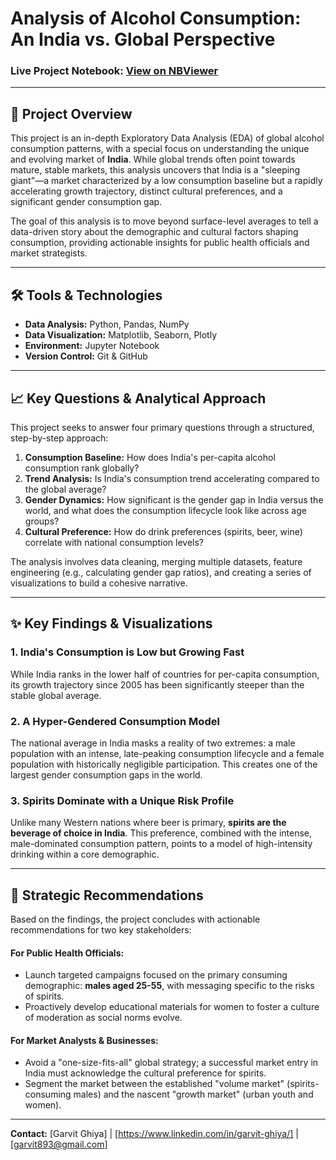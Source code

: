 # Analysis of Alcohol Consumption: An India vs. Global Perspective



### Live Project Notebook: [View on NBViewer](https://nbviewer.org/github/Garvit893/alcohol-consumption-analysis/blob/main/alcohol_consumption_analysis.ipynb)
 
---

## 📖 Project Overview

This project is an in-depth Exploratory Data Analysis (EDA) of global alcohol consumption patterns, with a special focus on understanding the unique and evolving market of **India**. While global trends often point towards mature, stable markets, this analysis uncovers that India is a "sleeping giant"—a market characterized by a low consumption baseline but a rapidly accelerating growth trajectory, distinct cultural preferences, and a significant gender consumption gap.

The goal of this analysis is to move beyond surface-level averages to tell a data-driven story about the demographic and cultural factors shaping consumption, providing actionable insights for public health officials and market strategists.

---

## 🛠️ Tools & Technologies

*   **Data Analysis:** Python, Pandas, NumPy
*   **Data Visualization:** Matplotlib, Seaborn, Plotly
*   **Environment:** Jupyter Notebook
*   **Version Control:** Git & GitHub

---

## 📈 Key Questions & Analytical Approach

This project seeks to answer four primary questions through a structured, step-by-step approach:

1.  **Consumption Baseline:** How does India's per-capita alcohol consumption rank globally?
2.  **Trend Analysis:** Is India's consumption trend accelerating compared to the global average?
3.  **Gender Dynamics:** How significant is the gender gap in India versus the world, and what does the consumption lifecycle look like across age groups?
4.  **Cultural Preference:** How do drink preferences (spirits, beer, wine) correlate with national consumption levels?

The analysis involves data cleaning, merging multiple datasets, feature engineering (e.g., calculating gender gap ratios), and creating a series of visualizations to build a cohesive narrative.

---

## ✨ Key Findings & Visualizations

### 1. India's Consumption is Low but Growing Fast
While India ranks in the lower half of countries for per-capita consumption, its growth trajectory since 2005 has been significantly steeper than the stable global average.



### 2. A Hyper-Gendered Consumption Model
The national average in India masks a reality of two extremes: a male population with an intense, late-peaking consumption lifecycle and a female population with historically negligible participation. This creates one of the largest gender consumption gaps in the world.



### 3. Spirits Dominate with a Unique Risk Profile
Unlike many Western nations where beer is primary, **spirits are the beverage of choice in India**. This preference, combined with the intense, male-dominated consumption pattern, points to a model of high-intensity drinking within a core demographic.



---

## 🎯 Strategic Recommendations

Based on the findings, the project concludes with actionable recommendations for two key stakeholders:

#### For Public Health Officials:
*   Launch targeted campaigns focused on the primary consuming demographic: **males aged 25-55**, with messaging specific to the risks of spirits.
*   Proactively develop educational materials for women to foster a culture of moderation as social norms evolve.

#### For Market Analysts & Businesses:
*   Avoid a "one-size-fits-all" global strategy; a successful market entry in India must acknowledge the cultural preference for spirits.
*   Segment the market between the established "volume market" (spirits-consuming males) and the nascent "growth market" (urban youth and women).

---

**Contact:** [Garvit Ghiya] | [https://www.linkedin.com/in/garvit-ghiya/] | [garvit893@gmail.com]
